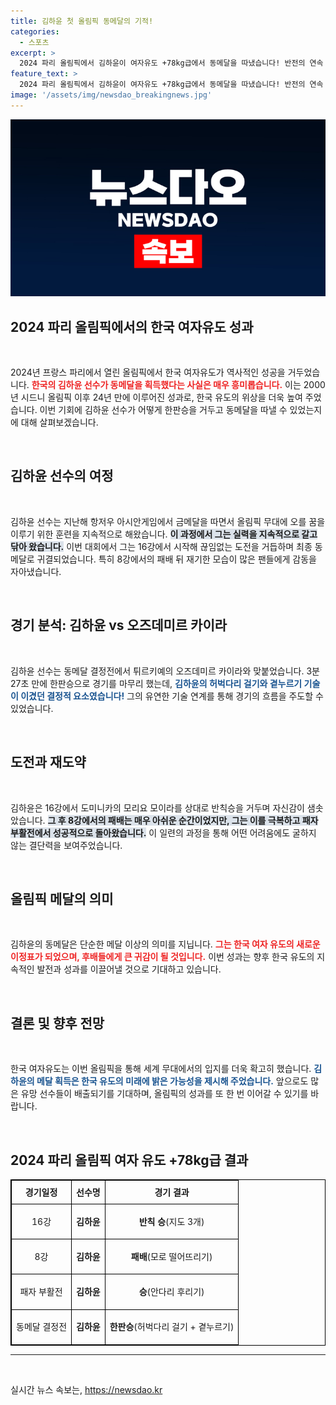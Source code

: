 ```yaml
---
title: 김하윤 첫 올림픽 동메달의 기적!
categories:
  - 스포츠
excerpt: >
  2024 파리 올림픽에서 김하윤이 여자유도 +78kg급에서 동메달을 따냈습니다! 반전의 연속 속에서 멋진 한판승을 거둔 그녀의 감동적인 여정을 함께 만나보세요!
feature_text: >
  2024 파리 올림픽에서 김하윤이 여자유도 +78kg급에서 동메달을 따냈습니다! 반전의 연속 속에서 멋진 한판승을 거둔 그녀의 감동적인 여정을 함께 만나보세요!
image: '/assets/img/newsdao_breakingnews.jpg'
---
```


<p><img src="/assets/img/newsdao_breakingnews.jpg" alt="bookingtag 속보" /></p>

<h2 data-ke-size="size26">2024 파리 올림픽에서의 한국 여자유도 성과</h2>

<p data-ke-size="size16">&nbsp;</p>

<p data-ke-size="size16">2024년 프랑스 파리에서 열린 올림픽에서 한국 여자유도가 역사적인 성공을 거두었습니다. <b><span style="color: #ee2323;">한국의 김하윤 선수가 동메달을 획득했다는 사실은 매우 흥미롭습니다.</span></b> 이는 2000년 시드니 올림픽 이후 24년 만에 이루어진 성과로, 한국 유도의 위상을 더욱 높여 주었습니다. 이번 기회에 김하윤 선수가 어떻게 한판승을 거두고 동메달을 따낼 수 있었는지에 대해 살펴보겠습니다.</p>

<p data-ke-size="size16">&nbsp;</p>

<h2 data-ke-size="size26">김하윤 선수의 여정</h2>

<p data-ke-size="size16">&nbsp;</p>

<p data-ke-size="size16">김하윤 선수는 지난해 항저우 아시안게임에서 금메달을 따면서 올림픽 무대에 오를 꿈을 이루기 위한 훈련을 지속적으로 해왔습니다. <b><span style="background-color: #21538527;">이 과정에서 그는 실력을 지속적으로 갈고 닦아 왔습니다.</span></b> 이번 대회에서 그는 16강에서 시작해 끊임없는 도전을 거듭하며 최종 동메달로 귀결되었습니다. 특히 8강에서의 패배 뒤 재기한 모습이 많은 팬들에게 감동을 자아냈습니다.</p>

<p data-ke-size="size16">&nbsp;</p>

<h2 data-ke-size="size26">경기 분석: 김하윤 vs 오즈데미르 카이라</h2>

<p data-ke-size="size16">&nbsp;</p>

<p data-ke-size="size16">김하윤 선수는 동메달 결정전에서 튀르키예의 오즈데미르 카이라와 맞붙었습니다. 3분 27초 만에 한판승으로 경기를 마무리 했는데, <b><span style="color: #1a5490;">김하윤의 허벅다리 걸기와 곁누르기 기술이 이겼던 결정적 요소였습니다!</span></b> 그의 유연한 기술 연계를 통해 경기의 흐름을 주도할 수 있었습니다.</p>

<p data-ke-size="size16">&nbsp;</p>

<h2 data-ke-size="size26">도전과 재도약</h2>

<p data-ke-size="size16">&nbsp;</p>

<p data-ke-size="size16">김하윤은 16강에서 도미니카의 모리요 모이라를 상대로 반칙승을 거두며 자신감이 샘솟았습니다. <b><span style="background-color: #21538527;">그 후 8강에서의 패배는 매우 아쉬운 순간이었지만, 그는 이를 극복하고 패자 부활전에서 성공적으로 돌아왔습니다.</span></b> 이 일련의 과정을 통해 어떤 어려움에도 굴하지 않는 결단력을 보여주었습니다.</p>

<p data-ke-size="size16">&nbsp;</p>

<h2 data-ke-size="size26">올림픽 메달의 의미</h2>

<p data-ke-size="size16">&nbsp;</p>

<p data-ke-size="size16">김하윤의 동메달은 단순한 메달 이상의 의미를 지닙니다. <b><span style="color: #ee2323;">그는 한국 여자 유도의 새로운 이정표가 되었으며, 후배들에게 큰 귀감이 될 것입니다.</span></b> 이번 성과는 향후 한국 유도의 지속적인 발전과 성과를 이끌어낼 것으로 기대하고 있습니다.</p>

<p data-ke-size="size16">&nbsp;</p>

<h2 data-ke-size="size26">결론 및 향후 전망</h2>

<p data-ke-size="size16">&nbsp;</p>

<p data-ke-size="size16">한국 여자유도는 이번 올림픽을 통해 세계 무대에서의 입지를 더욱 확고히 했습니다. <b><span style="color: #1a5490;">김하윤의 메달 획득은 한국 유도의 미래에 밝은 가능성을 제시해 주었습니다.</span></b> 앞으로도 많은 유망 선수들이 배출되기를 기대하며, 올림픽의 성과를 또 한 번 이어갈 수 있기를 바랍니다.</p>

<p data-ke-size="size16">&nbsp;</p>

<h2 data-ke-size="size26">2024 파리 올림픽 여자 유도 +78kg급 결과</h2>

<table style="width:100%; border:1px solid black; border-collapse:collapse;">
  <tr>
    <th style="border:1px solid black; text-align:center; height:30px;">경기일정</th>
    <th style="border:1px solid black; text-align:center; height:30px;">선수명</th>
    <th style="border:1px solid black; text-align:center; height:30px;">경기 결과</th>
  </tr>
  <tr>
    <td style="border:1px solid black; text-align:center; height:50px;">16강</td>
    <td style="border:1px solid black; text-align:center; height:50px;"><b>김하윤</b></td>
    <td style="border:1px solid black; text-align:center; height:50px;"><b>반칙 승</b>(지도 3개)</td>
  </tr>
  <tr>
    <td style="border:1px solid black; text-align:center; height:50px;">8강</td>
    <td style="border:1px solid black; text-align:center; height:50px;"><b>김하윤</b></td>
    <td style="border:1px solid black; text-align:center; height:50px;"><b>패배</b>(모로 떨어뜨리기)</td>
  </tr>
  <tr>
    <td style="border:1px solid black; text-align:center; height:50px;">패자 부활전</td>
    <td style="border:1px solid black; text-align:center; height:50px;"><b>김하윤</b></td>
    <td style="border:1px solid black; text-align:center; height:50px;"><b>승</b>(안다리 후리기)</td>
  </tr>
  <tr>
    <td style="border:1px solid black; text-align:center; height:50px;">동메달 결정전</td>
    <td style="border:1px solid black; text-align:center; height:50px;"><b>김하윤</b></td>
    <td style="border:1px solid black; text-align:center; height:50px;"><b>한판승</b>(허벅다리 걸기 + 곁누르기)</td>
  </tr>
</table>

<hr/>

<p data-ke-size="size16">&nbsp;</p>
실시간 뉴스 속보는, <a href="https://newsdao.kr" rel="dofollow">https://newsdao.kr</a>


